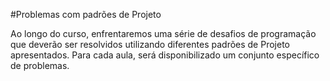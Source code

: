 #Problemas com padrões de Projeto

Ao longo do curso, enfrentaremos uma série de desafios de programação que deverão ser resolvidos utilizando diferentes padrões de Projeto apresentados. Para cada aula, será disponibilizado um conjunto específico de problemas.

